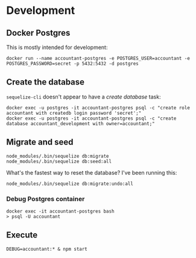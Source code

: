 
# Development

## Docker Postgres

This is mostly intended for development:

```
docker run --name accountant-postgres -e POSTGRES_USER=accountant -e POSTGRES_PASSWORD=secret -p 5432:5432 -d postgres
```

## Create the database

`sequelize-cli` doesn't appear to have a _create database_ task:

```
docker exec -u postgres -it accountant-postgres psql -c "create role accountant with createdb login password 'secret';"
docker exec -u postgres -it accountant-postgres psql -c "create database accountant_development with owner=accountant;"
```

## Migrate and seed

```
node_modules/.bin/sequelize db:migrate
node_modules/.bin/sequelize db:seed:all
```

What's the fastest way to reset the database? I've been running this:

```
node_modules/.bin/sequelize db:migrate:undo:all
```


### Debug Postgres container

```
docker exec -it accountant-postgres bash
> psql -U accountant
```


## Execute

```
DEBUG=accountant:* & npm start
```
